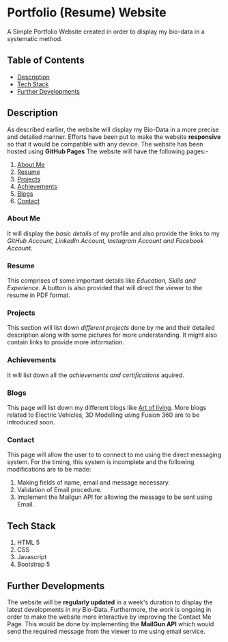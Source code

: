 # Portfolio (Resume) Website
A Simple Portfolio Website created in order to display my bio-data in a systematic method.


## Table of Contents
* [Description](#description)
* [Tech Stack](#tech-stack)
* [Further Developments](#further-developments)


## Description
As described earlier, the website will display my Bio-Data in a more precise and detailed manner. Efforts have been put to make the website **responsive** so that it would be compatible with any device. The website has been hosted using **GitHub Pages** The website will have the following pages:-
1. [About Me](#about-me)
2. [Resume](#resume)
3. [Projects](#projects)
4. [Achievements](#achievements)
5. [Blogs](#blogs)
6. [Contact](#contact)


### About Me
It will display the *basic details* of my profile and also provide the links to my *GitHub Account, LinkedIn Account, Instagram Account and Facebook Account*.

### Resume
This comprises of some important details like *Education, Skills and Experience*. A button is also provided that will direct the viewer to the resume in PDF format.

### Projects
This section will list down *different projects* done by me and their detailed description along with some pictures for more understanding. It might also contain links to provide more information.

### Achievements
It will list down all the *achievements and certifications* aquired.

### Blogs
This page will list down my different blogs like [Art of living](https://artofliving123456.blogspot.com/). More blogs related to Electric Vehicles, 3D Modelling using Fusion 360 are to be introduced soon.

### Contact
This page will allow the user to to connect to me using the direct messaging system. For the timing, this system is incomplete and the following modifications are to be made:
<br>
1. Making fields of name, email and message necessary.
2. Validation of Email procedure.
3. Implement the Mailgun API for allowing the message to be sent using Email. 


## Tech Stack
1. HTML 5
2. CSS 
3. Javascript
4. Bootstrap 5


## Further Developments
The website will be **regularly updated** in a week's duration to display the latest developments in my Bio-Data. Furthermore, the work is ongoing in order to make the website more interactive by improving the Contact Me Page. This would be done by implementing the **MailGun API** which would send the required message from the viewer to me using email service.